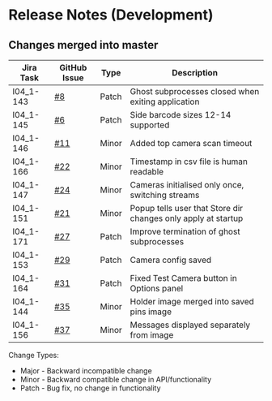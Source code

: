 Release Notes (Development)
===========================

Changes merged into master
--------------------------
| Jira Task | GitHub Issue | Type | Description |
|-----------|--------------|------|-------------|
| I04_1-143 | [#8](https://github.com/DiamondLightSource/PuckBarcodeReader/issues/8) | Patch | Ghost subprocesses closed when exiting application |
| I04_1-145 | [#6](https://github.com/DiamondLightSource/PuckBarcodeReader/issues/6) | Patch | Side barcode sizes 12-14 supported |
| I04_1-146 | [#11](https://github.com/DiamondLightSource/PuckBarcodeReader/issues/11) | Minor | Added top camera scan timeout |
| I04_1-166 | [#22](https://github.com/DiamondLightSource/PuckBarcodeReader/issues/22) | Minor | Timestamp in csv file is human readable |
| I04_1-147 | [#24](https://github.com/DiamondLightSource/PuckBarcodeReader/issues/24) | Minor | Cameras initialised only once, switching streams |
| I04_1-151 | [#21](https://github.com/DiamondLightSource/PuckBarcodeReader/issues/21) | Minor | Popup tells user that Store dir changes only apply at startup |
| I04_1-171 | [#27](https://github.com/DiamondLightSource/PuckBarcodeReader/issues/27) | Patch | Improve termination of ghost subprocesses |
| I04_1-153 | [#29](https://github.com/DiamondLightSource/PuckBarcodeReader/issues/29) | Patch | Camera config saved |
| I04_1-164 | [#31](https://github.com/DiamondLightSource/PuckBarcodeReader/issues/31) | Patch | Fixed Test Camera button in Options panel |
| I04_1-144 | [#35](https://github.com/DiamondLightSource/PuckBarcodeReader/issues/35) | Minor | Holder image merged into saved pins image |
| I04_1-156 | [#37](https://github.com/DiamondLightSource/PuckBarcodeReader/issues/37) | Minor | Messages displayed separately from image |


Change Types:
* Major - Backward incompatible change
* Minor - Backward compatible change in API/functionality
* Patch - Bug fix, no change in functionality

